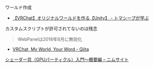 
ワールド作成
- [【VRChat】オリジナルワールドを作る【Unity】 - トマシープが学ぶ](http://bibinbaleo.hatenablog.com/entry/2017/11/24/183801)

カスタムスクリプトが許可されてないのは残念

>  WebPanelは2018年8月に無効化
- [VRChat, My World, Your Word - Qiita](https://qiita.com/katanov/items/8a7aed9a92c77528602f)

[シェーダー芸（GPUパーティクル）入門～概要編 – ニムサイト](https://nimushiki.com/2018/09/28/1203/)
